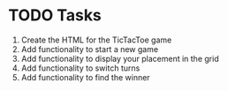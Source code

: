 # TODO Tasks

1. Create the HTML for the TicTacToe game
2. Add functionality to start a new game
3. Add functionality to display your placement in the grid
4. Add functionality to switch turns
5. Add functionality to find the winner